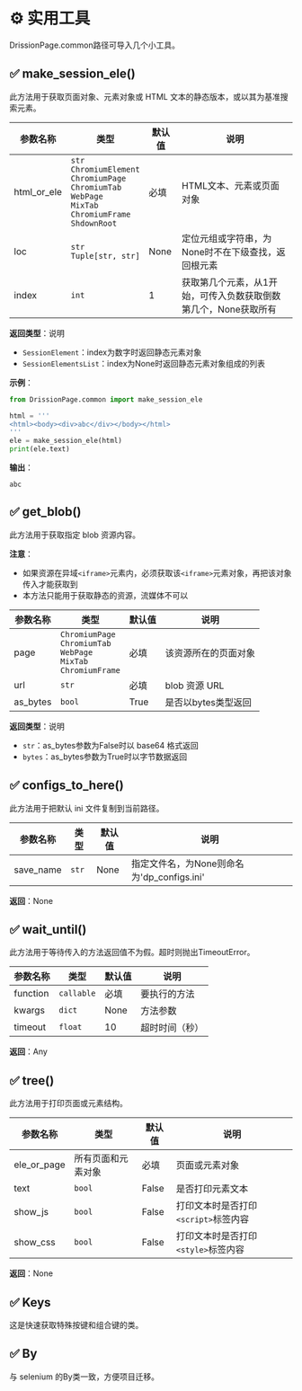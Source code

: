 # ⚙️ 实用工具

DrissionPage.common路径可导入几个小工具。

## ✅️️ make_session_ele()

此方法用于获取页面对象、元素对象或 HTML 文本的静态版本，或以其为基准搜索元素。

| 参数名称     | 类型                                                                 | 默认值 | 说明                               |
|-------------|----------------------------------------------------------------------|--------|----------------------------------|
| html_or_ele | `str`<br>`ChromiumElement`<br>`ChromiumPage`<br>`ChromiumTab`<br>`WebPage`<br>`MixTab`<br>`ChromiumFrame`<br>`ShdownRoot` | 必填   | HTML文本、元素或页面对象          |
| loc         | `str`<br>`Tuple[str, str]`                                           | None   | 定位元组或字符串，为None时不在下级查找，返回根元素 |
| index       | `int`                                                                | 1      | 获取第几个元素，从1开始，可传入负数获取倒数第几个，None获取所有 |

**返回类型**：说明

- `SessionElement`：index为数字时返回静态元素对象
- `SessionElementsList`：index为None时返回静态元素对象组成的列表

**示例**：

```python
from DrissionPage.common import make_session_ele

html = '''
<html><body><div>abc</div></body></html>
'''
ele = make_session_ele(html)
print(ele.text)
```

**输出**：

```
abc
```

## ✅️️ get_blob()

此方法用于获取指定 blob 资源内容。

**注意**：

- 如果资源在异域`<iframe>`元素内，必须获取该`<iframe>`元素对象，再把该对象传入才能获取到
- 本方法只能用于获取静态的资源，流媒体不可以

| 参数名称 | 类型                                                                 | 默认值 | 说明                     |
|---------|----------------------------------------------------------------------|--------|------------------------|
| page    | `ChromiumPage`<br>`ChromiumTab`<br>`WebPage`<br>`MixTab`<br>`ChromiumFrame` | 必填   | 该资源所在的页面对象     |
| url     | `str`                                                                | 必填   | blob 资源 URL            |
| as_bytes| `bool`                                                               | True   | 是否以bytes类型返回       |

**返回类型**：说明

- `str`：as_bytes参数为False时以 base64 格式返回
- `bytes`：as_bytes参数为True时以字节数据返回

## ✅️️ configs_to_here()

此方法用于把默认 ini 文件复制到当前路径。

| 参数名称  | 类型 | 默认值 | 说明                           |
|----------|------|--------|------------------------------|
| save_name| `str`| None   | 指定文件名，为None则命名为'dp_configs.ini' |

**返回**：None

## ✅️️ wait_until()

此方法用于等待传入的方法返回值不为假。超时则抛出TimeoutError。

| 参数名称 | 类型     | 默认值 | 说明           |
|---------|----------|--------|--------------|
| function| `callable`| 必填   | 要执行的方法    |
| kwargs  | `dict`   | None   | 方法参数       |
| timeout | `float`  | 10     | 超时时间（秒）  |

**返回**：Any

## ✅️️ tree()

此方法用于打印页面或元素结构。

| 参数名称    | 类型                   | 默认值 | 说明                           |
|------------|------------------------|--------|------------------------------|
| ele_or_page| 所有页面和元素对象      | 必填   | 页面或元素对象                 |
| text       | `bool`                 | False  | 是否打印元素文本               |
| show_js    | `bool`                 | False  | 打印文本时是否打印`<script>`标签内容 |
| show_css   | `bool`                 | False  | 打印文本时是否打印`<style>`标签内容 |

**返回**：None

## ✅️️ Keys

这是快速获取特殊按键和组合键的类。

## ✅️️ By

与 selenium 的By类一致，方便项目迁移。
```